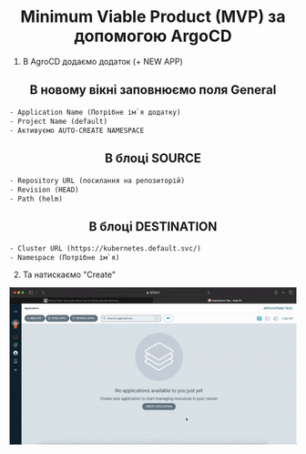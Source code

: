 # <center>Minimum Viable Product (MVP) за допомогою ArgoCD</center>  

1. В AgroCD додаємо додаток (+ NEW APP)  
 ## <center>В новому вікні заповнюємо поля General</center>  
    - Application Name (Потрібне ім`я додатку)  
    - Project Name (default)  
    - Активуємо AUTO-CREATE NAMESPACE  
    
## <center>В блоці SOURCE</center>  
    - Repository URL (посилання на репозиторій)  
    - Revision (HEAD)  
    - Path (helm)  

## <center>В блоці  DESTINATION</center> 
    - Cluster URL (https://kubernetes.default.svc/)  
    - Namespace (Потрібне ім`я)  

2. Та натискаємо "Create"  

<img src="/images/4.6.gif" alt="Demo">



